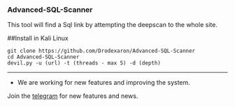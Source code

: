 ### Advanced-SQL-Scanner
This tool will find a Sql link by attempting the deepscan to the whole site.

##Install in Kali Linux
```
git clone https://github.com/Drodexaron/Advanced-SQL-Scanner
cd Advanced-SQL-Scanner
devil.py -u (url) -t (threads - max 5) -d (depth)
```
_____________________________________________________________

- We are working for new features and improving the system.

Join the [telegram](https://t.me/Revenge_of_devils) for new features and news.

